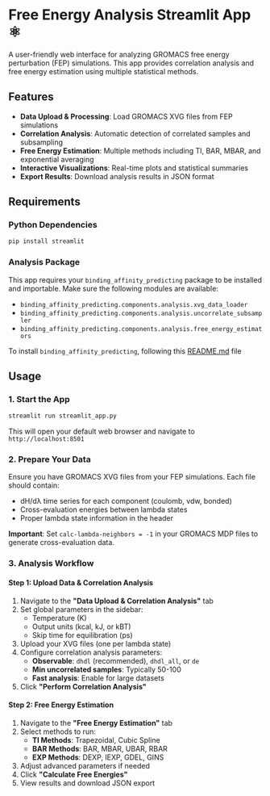 # Free Energy Analysis Streamlit App ⚛️

A user-friendly web interface for analyzing GROMACS free energy perturbation (FEP) simulations. This app provides correlation analysis and free energy estimation using multiple statistical methods.

## Features

- **Data Upload & Processing**: Load GROMACS XVG files from FEP simulations
- **Correlation Analysis**: Automatic detection of correlated samples and subsampling
- **Free Energy Estimation**: Multiple methods including TI, BAR, MBAR, and exponential averaging
- **Interactive Visualizations**: Real-time plots and statistical summaries
- **Export Results**: Download analysis results in JSON format

## Requirements

### Python Dependencies
```bash
pip install streamlit
```

### Analysis Package
This app requires your `binding_affinity_predicting` package to be installed and importable. Make sure the following modules are available:
- `binding_affinity_predicting.components.analysis.xvg_data_loader`
- `binding_affinity_predicting.components.analysis.uncorrelate_subsampler`
- `binding_affinity_predicting.components.analysis.free_energy_estimators`

To install `binding_affinity_predicting`, following this [README.md](https://github.com/Jay-0520/binding_affinity_predicting/blob/main/README.md) file

## Usage

### 1. Start the App
```bash
streamlit run streamlit_app.py
```

This will open your default web browser and navigate to `http://localhost:8501`

### 2. Prepare Your Data
Ensure you have GROMACS XVG files from your FEP simulations. Each file should contain:
- dH/dλ time series for each component (coulomb, vdw, bonded)
- Cross-evaluation energies between lambda states
- Proper lambda state information in the header

**Important**: Set `calc-lambda-neighbors = -1` in your GROMACS MDP files to generate cross-evaluation data.

### 3. Analysis Workflow

#### Step 1: Upload Data & Correlation Analysis
1. Navigate to the **"Data Upload & Correlation Analysis"** tab
2. Set global parameters in the sidebar:
   - Temperature (K)
   - Output units (kcal, kJ, or kBT)
   - Skip time for equilibration (ps)
3. Upload your XVG files (one per lambda state)
4. Configure correlation analysis parameters:
   - **Observable**: `dhdl` (recommended), `dhdl_all`, or `de`
   - **Min uncorrelated samples**: Typically 50-100
   - **Fast analysis**: Enable for large datasets
5. Click **"Perform Correlation Analysis"**

#### Step 2: Free Energy Estimation
1. Navigate to the **"Free Energy Estimation"** tab
2. Select methods to run:
   - **TI Methods**: Trapezoidal, Cubic Spline
   - **BAR Methods**: BAR, MBAR, UBAR, RBAR
   - **EXP Methods**: DEXP, IEXP, GDEL, GINS
3. Adjust advanced parameters if needed
4. Click **"Calculate Free Energies"**
5. View results and download JSON export
